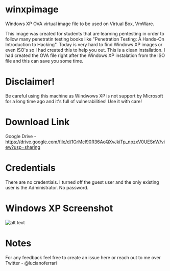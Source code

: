 # winxpimage
Windows XP OVA virtual image file to be used on Virtual Box, VmWare.

This image was created for students that are learning pentesting in order to follow many penetratin testing books like "Penetration Testing: A Hands-On Introduction to Hacking". Today is very hard to find Windows XP images or even ISO's so I had created this to help you out. This is a clean installation. I had created the OVA file right after the Windows XP instalation from the ISO file and this can save you some time.

# Disclaimer!
Be careful using this machine as Windwows XP is not support by Microsoft for a long time ago and it's full of vulnerabilities! Use it with care!

# Download Link

Google Drive - https://drive.google.com/file/d/1GrMcl90R36AoQXvJkiTp_npzxV0UESnW/view?usp=sharing

# Credentials

There are no credentials. I turned off the guest user and the only existing user is the Administrator. No password.

# Windows XP Screenshot

![alt text](https://www.lufsec.com/wp-content/uploads/2019/07/Windows-XP.png)

# Notes

For any feedback feel free to create an issue here or reach out to me over Twitter - @lucianoferrari
